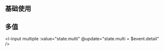 ## 基础使用

<l-input />

## 多值

<l-input multiple :value="state.multi" @update="state.multi = $event.detail"  />

<script setup>
  import {reactive, watch} from 'vue';
  const state = reactive({
    value: 'input',
    multi: ['1', '2', '3']
  })
  watch(() => state.value, (val) => {
    console.log('val', val);
  })
</script>
